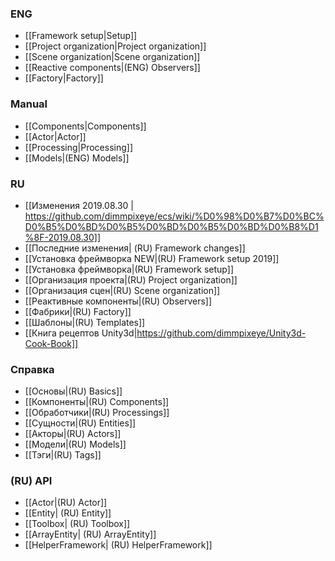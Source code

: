### ENG

- [[Framework setup|Setup]]
- [[Project organization|Project organization]]
- [[Scene organization|Scene organization]]
- [[Reactive components|(ENG) Observers]]
- [[Factory|Factory]]
### Manual

- [[Components|Components]]
- [[Actor|Actor]]
- [[Processing|Processing]]
- [[Models|(ENG) Models]]

### RU
- [[Изменения 2019.08.30 | https://github.com/dimmpixeye/ecs/wiki/%D0%98%D0%B7%D0%BC%D0%B5%D0%BD%D0%B5%D0%BD%D0%B5%D0%BD%D0%B8%D1%8F-2019.08.30]]
- [[Последние изменения| (RU) Framework changes]]
- [[Установка фреймворка NEW|(RU) Framework setup 2019]]
- [[Установка фреймворка|(RU) Framework setup]]
- [[Организация проекта|(RU) Project organization]]
- [[Организация сцен|(RU) Scene organization]]
- [[Реактивные компоненты|(RU) Observers]]
- [[Фабрики|(RU) Factory]]
- [[Шаблоны|(RU) Templates]]
- [[Книга рецептов Unity3d|https://github.com/dimmpixeye/Unity3d-Cook-Book]]

### Справка

- [[Основы|(RU) Basics]]
- [[Компоненты|(RU) Components]]
- [[Обработчики|(RU) Processings]]
- [[Сущности|(RU) Entities]]
- [[Акторы|(RU) Actors]]
- [[Модели|(RU) Models]]
- [[Тэги|(RU) Tags]] 

### (RU) API

- [[Actor|(RU) Actor]]
- [[Entity| (RU) Entity]]
- [[Toolbox| (RU) Toolbox]]
- [[ArrayEntity| (RU) ArrayEntity]]
- [[HelperFramework| (RU) HelperFramework]]